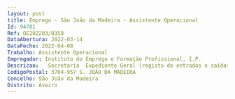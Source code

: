 ```yaml
--- 
layout: post
title: Emprego - São João da Madeira - Assistente Operacional
Id: 94781
Ref: OE202203/0350
DataAbertura: 2022-03-14
DataFecho: 2022-04-08
Trabalho: Assistente Operacional
Empregador: Instituto do Emprego e Formação Profissional, I.P.
Descricao:   Secretaria  Expediente Geral (registo de entradas e saídas de correspondência e expedição de correio)  arquivo geral e abate de documentos de arquivo.  Atendimento  Candidatos Formandos, Formadores, Empresas Entidades, mediante registo de dados e prestação de informações de natureza diversa, presencialmente ou por outros meios tecnológicos  receção de documentos.  Aquisições e Armazém  entradas e saídas de armazém e aprovisionamento.  Imobilizado  Levantamento acompanhamento e etiquetagem dos bens.
CodigoPostal: 3704-957 S. JOÂO DA MADEIRA
Concelho: São João da Madeira
Distrito: Aveiro
--- 
```

